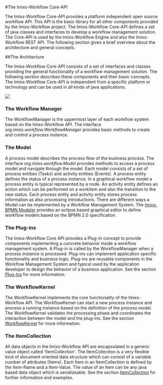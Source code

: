 #The Imixs-Workflow Core-API 
 
The Imixs-Workflow Core-API provides a platform independent open source workflow API. 
This API is the basic library for all other components provided by the Imixs-Workflow project. The Imixs-Workflow Core-API defines a set of java classes and interfaces to develop a workflow management solution. The Core-API is used by the Imixs-Workflow Engine and also the Imixs-Workflow REST API. The following section gives a brief overview about the architecture and general concepts.
 
##The Architecture

The Imixs-Workflow Core-API consists of a set of interfaces and classes providing the general functionality of a workflow management solution. The following section describes these components and their basic concepts. The Imixs-Workflow Core-API is independent from a specific platform or technology and can be used in all kinds of java applications. 
 
<img src="../images/api-architecture.gif"/>

### The Workflow Manager
The WorkflowManager is the uppermost layer of each workflow system based on the Imixs-Workflow API. The interface _org.imixs.workflow.WorkflowManager_ provides basic methods to create and control a process instance.
 
 
### The Model
A process model describes the process flow of the business process. The interface _org.imixs.workflow.Model_ provides methods to access a process model and navigate through the model. Each model consists of a set of process entities (Tasks) and activity entities (Events). A process entity defines the status of a process instance. In a graphical workflow model a process entity is typical represented by a node. An activity entity defines an action  which can be performed on a workitem and also the transition to the new status. Each process entity and activity entity stores process information as also processing introductions.  There are different ways a Model can be implemented by a Workflow Management System. The [Imixs-BPMN Modeler](./modelling/index.html) provides an eclipse based graphical editor to define workflow models based on the BPMN 2.0 specification.  


### The Plug-ins
The Imixs-Workflow Core API provides a Plug-In concept to provide components implementing a concrete behavior inside a workflow management system. A Plug-in is called by the WorkflowManager when a process instance is processed. Plug-ins can implement application specific functionality and business logic. Plug-ins are reusable components in the Workflow Management System and typical used by the application developer to design the  behavior of a business application. See the section [Plug-Ins](./plugin-api.html) for more information.

### The WorkflowKernel
The WorkflowKernel implements the core functionality of the Imixs-Workflow API. The WorkflowKernel can start a new process instance and process a running instance based on the definition of the process model. The WorkflowKernel validates the processing phase and coordinates the interaction between the model and the plug-ins. See the section [WorkflowKernel](./workflowkernel.html) for more information.
 
### The ItemCollection
All data objects in the Imixs-Workflow API are encapsulated in a generic value object called 'ItemCollection'.  The ItemColleciton is a very flexible kind of document oriented data structure which can consist of a variable number of attributes (Items). Each Item in an ItemCollection is defined by the Item-Name and a Item-Value. The value of an Item can be any java based data object which is serializeable. See the section [ItemCollection](./itemcollection.html) for further information and examples.
  